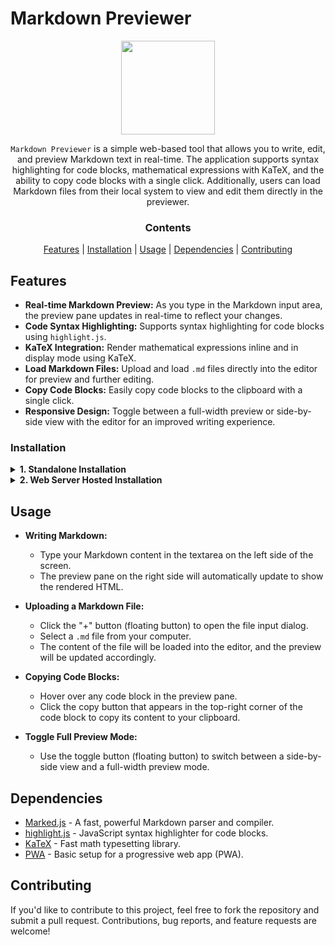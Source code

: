 # Markdown Previewer

<p align="center">
 <img height="150" src="https://raw.githubusercontent.com/h471x/markdown_previewer/master/imgs/markdown.png"/>
</p>

<div align="center">

<p>

``Markdown Previewer`` is a simple web-based tool that allows you to write, edit, and preview Markdown text in real-time. The application supports syntax highlighting for code blocks, mathematical expressions with KaTeX, and the ability to copy code blocks with a single click. Additionally, users can load Markdown files from their local system to view and edit them directly in the previewer.

</p>

### Contents

[Features](#features) |
[Installation](#installation) |
[Usage](#usage) |
[Dependencies](#dependencies) |
[Contributing](#contributing)

</div>

## Features

- **Real-time Markdown Preview:** As you type in the Markdown input area, the preview pane updates in real-time to reflect your changes.
- **Code Syntax Highlighting:** Supports syntax highlighting for code blocks using `highlight.js`.
- **KaTeX Integration:** Render mathematical expressions inline and in display mode using KaTeX.
- **Load Markdown Files:** Upload and load `.md` files directly into the editor for preview and further editing.
- **Copy Code Blocks:** Easily copy code blocks to the clipboard with a single click.
- **Responsive Design:** Toggle between a full-width preview or side-by-side view with the editor for an improved writing experience.

### Installation

<details>
<summary><strong>1. Standalone Installation</strong></summary>

1. **Clone the repository:**
   ```bash
   git clone https://github.com/h471x/markdown_previewer.git
   ```
   
2. **Navigate to the project directory:**
   ```bash
   cd markdown_previewer
   ```

3. **Open `index.html` in your browser:**
   - Simply open the `index.html` file in your preferred web browser to start using the Markdown Previewer.

</details>

<details>
<summary><strong>2. Web Server Hosted Installation</strong></summary>

**For Linux (Apache or Nginx):**

1. **Clone the repository directly to the web server directory:**
   - For **Apache** (default document root: `/var/www/html/`):
     ```bash
     sudo git clone https://github.com/h471x/markdown_previewer.git /var/www/html/markdown_previewer
     ```
   - For **Nginx** (default document root: `/usr/share/nginx/html/`):
     ```bash
     sudo git clone https://github.com/h471x/markdown_previewer.git /usr/share/nginx/html/markdown_previewer
     ```

2. **Ensure the web server is running:**
   - For **Apache**:
     ```bash
     sudo systemctl start apache2
     ```
   - For **Nginx**:
     ```bash
     sudo systemctl start nginx
     ```

3. **Access the Markdown Previewer in your browser:**
   - Navigate to `http://localhost/markdown_previewer`.

---

**For Windows (Using WAMP or XAMPP):**

1. **Clone the repository to your local machine:**
   ```bash
   git clone https://github.com/h471x/markdown_previewer.git
   ```

2. **Copy the project directory to the WAMP or XAMPP document root:**
   - For **WAMP** (usually `C:\wamp64\www\`):
     ```bash
     xcopy markdown_previewer C:\wamp64\www\markdown_previewer /E /I
     ```
   - For **XAMPP** (usually `C:\xampp\htdocs\`):
     ```bash
     xcopy markdown_previewer C:\xampp\htdocs\markdown_previewer /E /I
     ```

3. **Start the WAMP or XAMPP server.**

4. **Access the Markdown Previewer in your browser:**
   - Navigate to `http://localhost/markdown_previewer`.

___

</details>

## Usage

- **Writing Markdown:**
  - Type your Markdown content in the textarea on the left side of the screen.
  - The preview pane on the right side will automatically update to show the rendered HTML.

- **Uploading a Markdown File:**
  - Click the "+" button (floating button) to open the file input dialog.
  - Select a `.md` file from your computer.
  - The content of the file will be loaded into the editor, and the preview will be updated accordingly.

- **Copying Code Blocks:**
  - Hover over any code block in the preview pane.
  - Click the copy button that appears in the top-right corner of the code block to copy its content to your clipboard.

- **Toggle Full Preview Mode:**
  - Use the toggle button (floating button) to switch between a side-by-side view and a full-width preview mode.

## Dependencies

- [Marked.js](https://github.com/markedjs/marked) - A fast, powerful Markdown parser and compiler.
- [highlight.js](https://highlightjs.org/) - JavaScript syntax highlighter for code blocks.
- [KaTeX](https://katex.org/) - Fast math typesetting library.
- [PWA](https://developer.mozilla.org/en-US/docs/Web/Progressive_web_apps) - Basic setup for a progressive web app (PWA).

## Contributing

If you'd like to contribute to this project, feel free to fork the repository and submit a pull request. Contributions, bug reports, and feature requests are welcome!